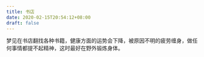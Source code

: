 ```yaml
---
title: 书店
date: 2020-02-15T20:54:12+08:00
draft: false
---
```


梦见在书店翻找各种书籍，健康方面的运势会下降，被原因不明的疲劳缠身，做任何事情都提不起精神，这时最好在野外锻炼身体。
